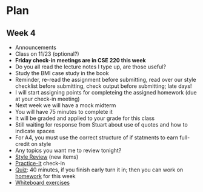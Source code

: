 # Plan
## Week 4

* Announcements
 * Class on 11/23 (optional?)
 * __Friday check-in meetings are in CSE 220 this week__
 * Do you all read the lecture notes I type up, are those useful?
 * Study the BMI case study in the book
 * Reminder, re-read the assignment before submitting, read over our style checklist before submitting, check output before submitting; late days!
 * I will start assigning points for completeing the assigned homework (due at your check-in meeting)
 * Next week we will have a mock midterm
  * You will have 75 minutes to complete it
  * It will be graded and applied to your grade for this class
 * Still waiting for response from Stuart about use of quotes and how to indicate spaces
 * For A4, you must use the correct structure of if statments to earn full-credit on style
* Any topics you want me to review tonight?
* [Style Review](../style.md) (new items)
* [Practice-It](http://practiceit.cs.washington.edu/) check-in
* [Quiz](quiz.md): 40 minutes, if you finish early turn it in; then you can work on [homework](homework.md) for this week
* [Whiteboard exercises](exercises.md)
